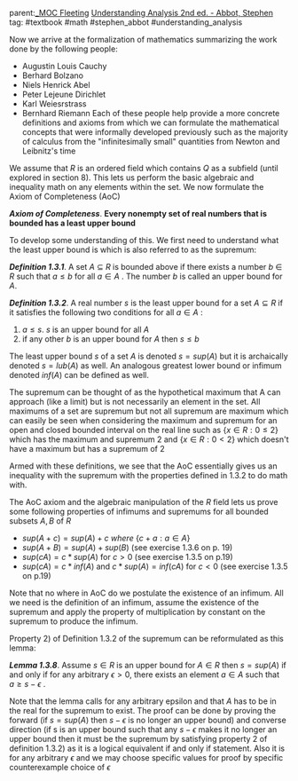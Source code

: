 parent:[_MOC Fleeting](_MOC%20Fleeting.md)  [Understanding Analysis 2nd ed. - Abbot, Stephen](Understanding%20Analysis%202nd%20ed.%20-%20Abbot,%20Stephen.md) 
tag: #textbook #math #stephen_abbot #understanding_analysis

Now we arrive at the formalization of mathematics summarizing the work done by the following people:
- Augustin Louis Cauchy
- Berhard Bolzano
- Niels Henrick Abel
- Peter Lejeune Dirichlet
- Karl Weiesrstrass
- Bernhard Riemann
Each of these people help provide a more concrete definitions and axioms from which we can formulate the mathematical concepts that were informally developed previously such as the majority of calculus from the "infinitesimally small" quantities from Newton and Leibnitz's time

We assume that $R$ is an ordered field which contains $Q$ as a subfield (until explored in section 8). This lets us perform the basic algebraic and inequality math on any elements within the set. We now formulate the Axiom of Completeness (AoC)

***Axiom of Completeness***. **Every nonempty set of real numbers that is bounded has a least upper bound**

To develop some understanding of this. We first need to understand what the least upper bound is which is also referred to as the supremum:

***Definition 1.3.1***. A set $A$ $\subseteq$ $R$ is bounded above if there exists a number $b$ $\in$ $R$ such that $a\le b$ for all $a \in A$ . The number $b$ is called an upper bound for $A$. 

***Definition 1.3.2***. A real number $s$ is the least upper bound for a set $A \subseteq R$ if it satisfies the following two conditions for all $a \in A$ :
1) $a \le s$. $s$ is an upper bound for all $A$ 
2) if any other $b$ is an upper bound for $A$ then $s \le b$ 

The least upper bound $s$ of a set $A$ is denoted $s = sup(A)$ but it is archaically denoted $s=lub(A)$ as well. An analogous greatest lower bound or infimum denoted $inf(A)$ can be defined as well. 

The supremum can be thought of as the hypothetical maximum that A can approach (like a limit) but is not necessarily an element in the set. All maximums of a set are supremum but not all supremum are maximum which can easily be seen when considering the maximum and supremum for an open and closed bounded interval on the real line such as $\{x\in R: 0\le2\}$  which has the maximum  and supremum 2 and $\{x\in R: 0\lt 2\}$  which doesn't have a maximum but has a supremum of 2

Armed with these definitions, we see that the AoC essentially gives us an inequality with the supremum with the properties defined in 1.3.2 to do math with.

The AoC axiom and the algebraic manipulation of the $R$ field lets us prove some following properties of infimums and supremums for all bounded subsets $A, B$ of $R$  
- $sup(A+c) = sup(A) +c$  $where$  $\{c+a:a\in A\}$
- $sup(A+B)=sup(A)+sup(B)$ (see exercise 1.3.6 on p. 19)
- $sup(cA)=c*sup(A)$ for $c \gt 0$ (see exercise 1.3.5 on p.19)
- $sup(cA)=c*inf(A)$ and $c*sup(A)=inf(cA)$ for $c \lt 0$ (see exercise 1.3.5 on p.19)

Note that no where in AoC do we postulate the existence of an infimum. All we need is the definition of an infimum, assume the existence of the supremum and apply the property of multiplication by constant on the supremum to produce the infimum.

Property 2) of Definition 1.3.2 of the supremum can be reformulated as this lemma:

***Lemma 1.3.8***. Assume $s\in R$ is an upper bound for $A\in R$ then $s=sup(A)$ if and only if for any arbitrary $\epsilon \gt0$, there exists an element $a\in A$ such that $a \ge s-\epsilon$ . 

Note that the lemma calls for any arbitrary epsilon and that $A$ has to be in the real for the supremum to exist. The proof can be done by proving the forward (if $s=sup(A)$ then $s-\epsilon$  is no longer an upper bound) and converse direction (if s is an upper bound such that any $s-\epsilon$ makes it no longer an upper bound then it must be the supremum by satisfying property 2 of definition 1.3.2) as it is a logical equivalent if and only if statement. Also it is for any arbitrary $\epsilon$ and we may choose specific values for proof by specific counterexample choice of $\epsilon$ 